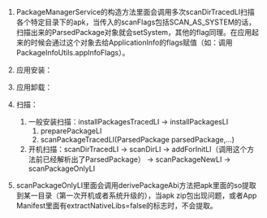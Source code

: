 1. PackageManagerService的构造方法里面会调用多次scanDirTracedLI扫描各个特定目录下的apk，当传入的scanFlags包括SCAN_AS_SYSTEM的话，扫描出来的ParsedPackage对象就会setSystem，其他的flag同理。在应用起来的时候会通过这个对象去给ApplicationInfo的flags赋值（如：调用PackageInfoUtils.appInfoFlags）。
2. 应用安装：
3. 应用卸载：
4. 扫描：
    1. 一般安装扫描：installPackagesTracedLI -> installPackagesLI
        1. preparePackageLI
        2. scanPackageTracedLI(ParsedPackage parsedPackage,...)
    2. 开机扫描：scanDirTracedLI -> scanDirLI -> addForInitLI（调用这个方法前已经解析出了ParsedPackage） -> scanPackageNewLI -> scanPackageOnlyLI

5. scanPackageOnlyLI里面会调用derivePackageAbi方法把apk里面的so提取到某一目录（第一次开机或者系统升级的），当apk zip包出现问题，或者App Manifest里面有extractNativeLibs=false的标志时，不会提取。